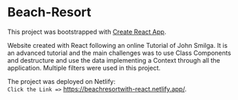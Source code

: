 # Beach-Resort

This project was bootstrapped with [Create React App](https://github.com/facebook/create-react-app).

Website created with React following an online Tutorial of John Smilga. It is an advanced tutorial and the main challenges was to use Class Components and destructure and use the data implementing a Context through all the application. Multiple filters were used in this project.

The project was deployed on Netlify: <br />
 `Click the Link =>` https://beachresortwith-react.netlify.app/.